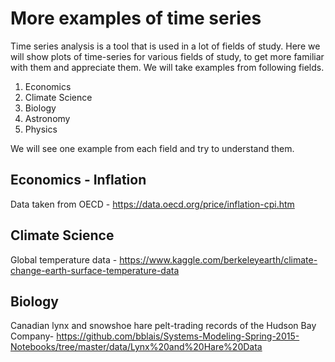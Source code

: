 # More examples of time series

Time series analysis is a tool that is used in a lot of fields of study. Here we will show plots of time-series for various fields of study, to get more familiar with them and appreciate them. 
We will take examples from following fields. 
1. Economics
2. Climate Science
3. Biology
4. Astronomy
5. Physics

We will see one example from each field and try to understand them. 

## Economics - Inflation
Data taken from OECD - https://data.oecd.org/price/inflation-cpi.htm

## Climate Science
Global temperature data - https://www.kaggle.com/berkeleyearth/climate-change-earth-surface-temperature-data

## Biology
Canadian lynx and snowshoe hare pelt-trading records of the Hudson Bay Company- https://github.com/bblais/Systems-Modeling-Spring-2015-Notebooks/tree/master/data/Lynx%20and%20Hare%20Data


